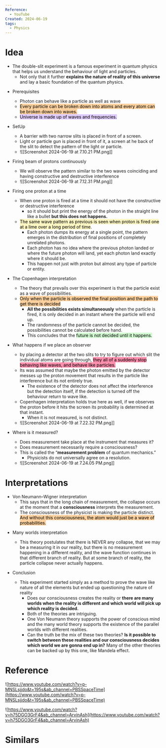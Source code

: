 ```yaml
---
Reference:
  - YouTube
Created: 2024-06-19
tags:
  - Physics
---
```

# Idea

* The double-slit experiment is a famous experiment in quantum physics that helps us understand the behaviour of light and particles. 
	* Not only that it further **explains the nature of reality of this universe** and lay a basic foundation of the quantum physics.
    
- Prerequisites
	- Photon can behave like a particle as well as wave
	- <mark style="background: #FFB86CA6;">Every particle can be broken down into atoms and every atom can be broken down into waves.</mark>
	- <mark style="background: #D2B3FFA6;">Universe is made up of waves and frequencies.</mark>
    
- SetUp
	- A barrier with two narrow slits is placed in front of a screen. 
	- Light or particle gun is placed in front of it, a screen at he back of the slit to detect the pattern of the light or particle.
    
    * ![[Screenshot 2024-06-19 at 7.10.21 PM.png]]
    
- Firing beam of protons continuously
	- We will observe the pattern similar to the two waves coinciding and having constructive and destructive interference
    * ![[Screenshot 2024-06-19 at 7.12.31 PM.png]]
    
- Firing one proton at a time
	- When one proton is fired at a time it should not have the constructive or destructive interference
		- so it should but print the energy of the photon in the straight line like a bullet **but this does not happens.**
	- <mark style="background: #FFF3A3A6;">The same wave pattern as previous is seen when proton is fired one at a lime over a long period of time</mark>.
		- Each photon dumps its energy at a single point, the pattern emerges in the distribution of final positions of completely unrelated photons.
		- Each photon has no idea where the previous photon landed or where the future photon will land, yet each photon land exactly where it should be.
		- This happen not just with proton but almost any type of particle or entity.
    
- The Copenhagen interpretation
	- The theory that prevails over this experiment is that the particle exist as a wave of possibilities. 
	- <mark style="background: #FFB86CA6;">Only when the particle is observed the final position and the path to get there is decided</mark>
		- **All the possibilities exists simultaneously** when the particle is fired, it is only decided in an instant where the particle will end up. 
		- The randomness of the particle cannot be decided, the possibilities cannot be calculated before hand. 
		- This concludes that the <mark style="background: #BBFABBA6;">future is not decided until it happens.</mark>
    
- What happens if we place an observer
	- by placing a detector at the two slits to try to figure out which slit the individual atoms are going through, <mark style="background: #FF5582A6;">they all of a suddenly stop behaving like waves, and behave like particles.</mark>
	- Its was assumed that maybe the photon emitted by the detector messes up the proton movement that results in the particle like interference but its not entirely true.
		- The existence of the detector does not affect the interference but the detection itself, if the detection is turned off the behaviour return to wave like.
	- Copenhagen interpretation holds true here as well, if we observes the proton before it hits the screen its probability is determined at that instant. 
		- When it is not measured, is not distinct.
    * ![[Screenshot 2024-06-19 at 7.22.32 PM.png]]
    
- Where is it measured?
	- Does measurement take place at the instrument that measures it? 
	- Does measurement necessarily require a consciousness? 
	- This is called the “**measurement problem** of quantum mechanics.” 
		- Physicists do not universally agree on a resolution.
    * ![[Screenshot 2024-06-19 at 7.24.05 PM.png]]

# Interpretations

* Von Neumann–Wigner interpretation
	- This says that in the long chain of measurement, the collapse occurs at the moment that a **consciousness** interprets the measurement. 
	- The consciousness of the physicist is making the particle distinct. <mark style="background: #FFB86CA6;">And without this consciousness, the atom would just be a wave of probabilities.</mark>
    
- Many worlds interpretation
	- This theory postulates that there is NEVER any collapse, that we may be a measuring it in our reality, but there is no measurement happening in a different reality, and the wave function continues in that different branch of reality. But at some branch of reality, the particle collapse never actually happens.
    
- Conclusion
	- This experiment started simply as a method to prove the wave like nature of all the elements but ended up questioning the nature of reality
		- Does our consciousness creates the reality or **there are many worlds when the reality is different and which world will pick up which reality is decided.** 
		- Both of the theories are intriguing. 
		- One Von Neumann theory supports the power of conscious mind and the many world theory supports the existence of the parallel worlds with different realities.
		- Can the truth be the mix of these two theories? **Is it possible to switch between these realities and our consciousness decides which world we are gonna end up in?** Many of the other theories can be backed up by this one, like Mandela effect.

# Reference

![https://www.youtube.com/watch?v=p-MNSLsjjdo&t=195s&ab_channel=PBSSpaceTime](https://www.youtube.com/watch?v=p-MNSLsjjdo&t=195s&ab_channel=PBSSpaceTime)
    
![https://www.youtube.com/watch?v=h75DGO3GrF4&ab_channel=ArvinAsh](https://www.youtube.com/watch?v=h75DGO3GrF4&ab_channel=ArvinAsh)

# Similars

